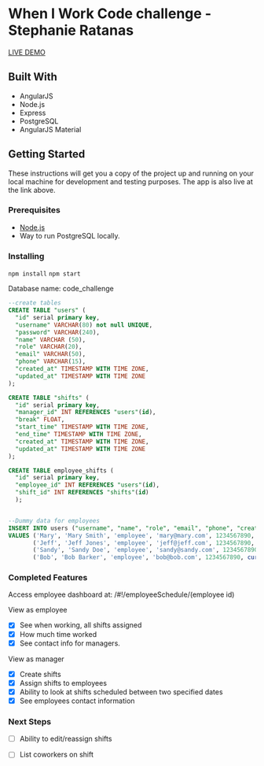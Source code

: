 # When I Work Code challenge - Stephanie Ratanas

[LIVE DEMO](https://lit-gorge-39930.herokuapp.com)

## Built With

* AngularJS
* Node.js
* Express
* PostgreSQL
* AngularJS Material

## Getting Started

These instructions will get you a copy of the project up and running on your local machine for development and testing purposes. The app is also live at the link above.

### Prerequisites

- [Node.js](https://nodejs.org/en/)
- Way to run PostgreSQL locally.


### Installing

```npm install```
```npm start```

Database name: code_challenge
```sql
--create tables
CREATE TABLE "users" (
  "id" serial primary key,
  "username" VARCHAR(80) not null UNIQUE,
  "password" VARCHAR(240),
  "name" VARCHAR (50),
  "role" VARCHAR(20),
  "email" VARCHAR(50),
  "phone" VARCHAR(15),
  "created_at" TIMESTAMP WITH TIME ZONE,
  "updated_at" TIMESTAMP WITH TIME ZONE
);

CREATE TABLE "shifts" (
  "id" serial primary key,
  "manager_id" INT REFERENCES "users"(id),
  "break" FLOAT,
  "start_time" TIMESTAMP WITH TIME ZONE,
  "end_time" TIMESTAMP WITH TIME ZONE,
  "created_at" TIMESTAMP WITH TIME ZONE,
  "updated_at" TIMESTAMP WITH TIME ZONE
);

CREATE TABLE employee_shifts (
  "id" serial primary key,
  "employee_id" INT REFERENCES "users"(id),
  "shift_id" INT REFERENCES "shifts"(id)
  );


--Dummy data for employees
INSERT INTO users ("username", "name", "role", "email", "phone", "created_at")
VALUES ('Mary', 'Mary Smith', 'employee', 'mary@mary.com', 1234567890, current_timestamp),
	   ('Jeff', 'Jeff Jones', 'employee', 'jeff@jeff.com', 1234567890, current_timestamp),
	   ('Sandy', 'Sandy Doe', 'employee', 'sandy@sandy.com', 1234567890, current_timestamp),
	   ('Bob', 'Bob Barker', 'employee', 'bob@bob.com', 1234567890, current_timestamp);

```


### Completed Features

Access employee dashboard at: /#!/employeeSchedule/(employee id)

View as employee
- [x] See when working, all shifts assigned
- [x] How much time worked
- [x] See contact info for managers.

View as manager
- [x] Create shifts
- [x] Assign shifts to employees
- [x] Ability to look at shifts scheduled between two specified dates
- [x] See employees contact information

### Next Steps

- [ ] Ability to edit/reassign shifts
- [ ] List coworkers on shift


